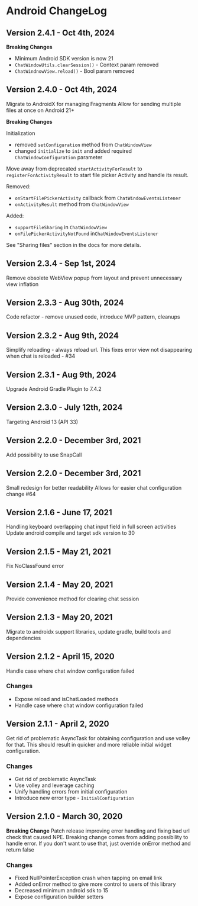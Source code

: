 # Android ChangeLog

## Version 2.4.1 - Oct 4th, 2024
**Breaking Changes**
* Minimum Android SDK version is now 21
* `ChatWindowUtils.clearSession()` - Context param removed
* `ChatWindnowView.reload()` - Bool param removed

## Version 2.4.0 - Oct 4th, 2024
Migrate to AndroidX for managing Fragments
Allow for sending multiple files at once on Android 21+

**Breaking Changes**

Initialization
* removed `setConfiguration` method from `ChatWindowView`
* changed `initialize` to `init` and added required `ChatWindowConfiguration` parameter

Move away from deprecated `startActivityForResult` to `registerForActivityResult` to start file picker Activity and handle its result.

Removed:
* `onStartFilePickerActivity` callback from `ChatWindowEventsListener`
* `onActivityResult` method from `ChatWindowView`

Added:
* `supportFileSharing` in `ChatWindowView`
* `onFilePickerActivityNotFound` in`ChatWindowEventsListener`

See "Sharing files" section in the docs for more details.

## Version 2.3.4 - Sep 1st, 2024
Remove obsolete WebView popup from layout and prevent unnecessary view inflation

## Version 2.3.3 - Aug 30th, 2024
Code refactor - remove unused code, introduce MVP pattern, cleanups

## Version 2.3.2 - Aug 9th, 2024
Simplify reloading - always reload url.
This fixes error view not disappearing when chat is reloaded - #34

## Version 2.3.1 - Aug 9th, 2024
Upgrade Android Gradle Plugin to 7.4.2

## Version 2.3.0 - July 12th, 2024
Targeting Android 13 (API 33)

## Version 2.2.0 - December 3rd, 2021
Add possibility to use SnapCall

## Version 2.2.0 - December 3rd, 2021
Small redesign for better readability
Allows for easier chat configuration change #64

## Version 2.1.6 - June 17, 2021
Handling keyboard overlapping chat input field in full screen activities
Update android compile and target sdk version to 30

## Version 2.1.5 - May 21, 2021
Fix NoClassFound error

## Version 2.1.4 - May 20, 2021
Provide convenience method for clearing chat session

## Version 2.1.3 - May 20, 2021
Migrate to androidx support libraries, update gradle, build tools and dependencies

## Version 2.1.2 - April 15, 2020
Handle case where chat window configuration failed

### Changes
- Expose reload and isChatLoaded methods
- Handle case where chat window configuration failed

## Version 2.1.1 - April 2, 2020
Get rid of problematic AsyncTask for obtaining configuration and use volley for that.
This should result in quicker and more reliable initial widget configuration.

### Changes
- Get rid of problematic AsyncTask
- Use volley and leverage caching
- Unify handling errors from initial configuration
- Introduce new error type - `InitialConfiguration`

## Version 2.1.0 - March 30, 2020
**Breaking Change**
Patch release improving error handling and fixing bad url check that caused NPE.
Breaking change comes from adding possibility to handle error. If you don't want to use that,
just override onError method and return false

### Changes
- Fixed NullPointerException crash when tapping on email link
- Added onError method to give more control to users of this library
- Decreased minimum android sdk to 15
- Expose configuration builder setters
